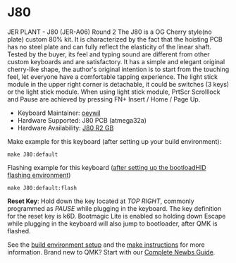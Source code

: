 # J80

JER PLANT - J80 (JER-A06) Round 2
The J80 is a OG Cherry style(no plate) custom 80% kit.
It is characterized by the fact that the hoisting PCB has no steel plate and can fully reflect the elasticity of the linear shaft. Tested by the buyer, its feel and typing sound are different from other custom keyboards and are satisfactory. It has a simple and elegant original cherry-like shape, the author's original intention is to start from the touching feel, let everyone have a comfortable tapping experience. The light stick module in the upper right corner is detachable, it could be switches (3 keys) or the light stick module. When using light stick module, PrtScr Scrolllock and Pause are achieved by pressing FN+ Insert / Home / Page Up.

* Keyboard Maintainer: [oeywil](https://github.com/oeywil)
* Hardware Supported: J80 PCB (atmega32a)
* Hardware Availability: [J80 R2 GB](https://geekhack.org/index.php?topic=101401.0)

Make example for this keyboard (after setting up your build environment):

    make J80:default

Flashing example for this keyboard ([after setting up the bootloadHID flashing environment](https://docs.qmk.fm/#/flashing_bootloadhid))

    make J80:default:flash

**Reset Key**: Hold down the key located at *TOP RIGHT*, commonly programmed as *PAUSE* while plugging in the keyboard. The key definition for the reset key is k6D. Bootmagic Lite is enabled so holding down Escape while plugging in the keyboard will also jump to bootloader, after QMK is flashed.

See the [build environment setup](https://docs.qmk.fm/#/getting_started_build_tools) and the [make instructions](https://docs.qmk.fm/#/getting_started_make_guide) for more information. Brand new to QMK? Start with our [Complete Newbs Guide](https://docs.qmk.fm/#/newbs).
